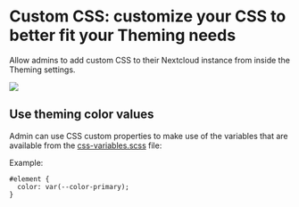 # Custom CSS: customize your CSS to better fit your Theming needs

Allow admins to add custom CSS to their Nextcloud instance from inside the Theming settings.

![](https://github.com/juliushaertl/theming_customcss/raw/master/screenshot.png)

## Use theming color values

Admin can use CSS custom properties to make use of the variables that are available from the [css-variables.scss](https://github.com/nextcloud/server/blob/master/core/css/css-variables.scss) file:

Example:

```
#element {
  color: var(--color-primary);
}
```

